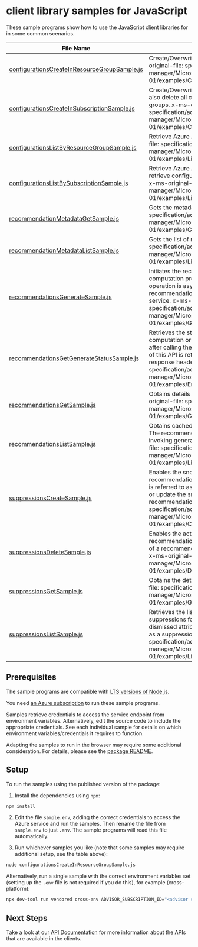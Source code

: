 # client library samples for JavaScript

These sample programs show how to use the JavaScript client libraries for in some common scenarios.

| **File Name**                                                                             | **Description**                                                                                                                                                                                                                                                                                                                                          |
| ----------------------------------------------------------------------------------------- | -------------------------------------------------------------------------------------------------------------------------------------------------------------------------------------------------------------------------------------------------------------------------------------------------------------------------------------------------------- |
| [configurationsCreateInResourceGroupSample.js][configurationscreateinresourcegroupsample] | Create/Overwrite Azure Advisor configuration. x-ms-original-file: specification/advisor/resource-manager/Microsoft.Advisor/stable/2020-01-01/examples/CreateConfiguration.json                                                                                                                                                                           |
| [configurationsCreateInSubscriptionSample.js][configurationscreateinsubscriptionsample]   | Create/Overwrite Azure Advisor configuration and also delete all configurations of contained resource groups. x-ms-original-file: specification/advisor/resource-manager/Microsoft.Advisor/stable/2020-01-01/examples/CreateConfiguration.json                                                                                                           |
| [configurationsListByResourceGroupSample.js][configurationslistbyresourcegroupsample]     | Retrieve Azure Advisor configurations. x-ms-original-file: specification/advisor/resource-manager/Microsoft.Advisor/stable/2020-01-01/examples/ListConfigurations.json                                                                                                                                                                                   |
| [configurationsListBySubscriptionSample.js][configurationslistbysubscriptionsample]       | Retrieve Azure Advisor configurations and also retrieve configurations of contained resource groups. x-ms-original-file: specification/advisor/resource-manager/Microsoft.Advisor/stable/2020-01-01/examples/ListConfigurations.json                                                                                                                     |
| [recommendationMetadataGetSample.js][recommendationmetadatagetsample]                     | Gets the metadata entity. x-ms-original-file: specification/advisor/resource-manager/Microsoft.Advisor/stable/2020-01-01/examples/GetRecommendationMetadataEntity.json                                                                                                                                                                                   |
| [recommendationMetadataListSample.js][recommendationmetadatalistsample]                   | Gets the list of metadata entities. x-ms-original-file: specification/advisor/resource-manager/Microsoft.Advisor/stable/2020-01-01/examples/ListRecommendationMetadata.json                                                                                                                                                                              |
| [recommendationsGenerateSample.js][recommendationsgeneratesample]                         | Initiates the recommendation generation or computation process for a subscription. This operation is asynchronous. The generated recommendations are stored in a cache in the Advisor service. x-ms-original-file: specification/advisor/resource-manager/Microsoft.Advisor/stable/2020-01-01/examples/GenerateRecommendations.json                      |
| [recommendationsGetGenerateStatusSample.js][recommendationsgetgeneratestatussample]       | Retrieves the status of the recommendation computation or generation process. Invoke this API after calling the generation recommendation. The URI of this API is returned in the Location field of the response header. x-ms-original-file: specification/advisor/resource-manager/Microsoft.Advisor/stable/2020-01-01/examples/EmptyResponse.json      |
| [recommendationsGetSample.js][recommendationsgetsample]                                   | Obtains details of a cached recommendation. x-ms-original-file: specification/advisor/resource-manager/Microsoft.Advisor/stable/2020-01-01/examples/GetRecommendationDetail.json                                                                                                                                                                         |
| [recommendationsListSample.js][recommendationslistsample]                                 | Obtains cached recommendations for a subscription. The recommendations are generated or computed by invoking generateRecommendations. x-ms-original-file: specification/advisor/resource-manager/Microsoft.Advisor/stable/2020-01-01/examples/ListRecommendations.json                                                                                   |
| [suppressionsCreateSample.js][suppressionscreatesample]                                   | Enables the snoozed or dismissed attribute of a recommendation. The snoozed or dismissed attribute is referred to as a suppression. Use this API to create or update the snoozed or dismissed status of a recommendation. x-ms-original-file: specification/advisor/resource-manager/Microsoft.Advisor/stable/2020-01-01/examples/CreateSuppression.json |
| [suppressionsDeleteSample.js][suppressionsdeletesample]                                   | Enables the activation of a snoozed or dismissed recommendation. The snoozed or dismissed attribute of a recommendation is referred to as a suppression. x-ms-original-file: specification/advisor/resource-manager/Microsoft.Advisor/stable/2020-01-01/examples/DeleteSuppression.json                                                                  |
| [suppressionsGetSample.js][suppressionsgetsample]                                         | Obtains the details of a suppression. x-ms-original-file: specification/advisor/resource-manager/Microsoft.Advisor/stable/2020-01-01/examples/GetSuppressionDetail.json                                                                                                                                                                                  |
| [suppressionsListSample.js][suppressionslistsample]                                       | Retrieves the list of snoozed or dismissed suppressions for a subscription. The snoozed or dismissed attribute of a recommendation is referred to as a suppression. x-ms-original-file: specification/advisor/resource-manager/Microsoft.Advisor/stable/2020-01-01/examples/ListSuppressions.json                                                        |

## Prerequisites

The sample programs are compatible with [LTS versions of Node.js](https://github.com/nodejs/release#release-schedule).

You need [an Azure subscription][freesub] to run these sample programs.

Samples retrieve credentials to access the service endpoint from environment variables. Alternatively, edit the source code to include the appropriate credentials. See each individual sample for details on which environment variables/credentials it requires to function.

Adapting the samples to run in the browser may require some additional consideration. For details, please see the [package README][package].

## Setup

To run the samples using the published version of the package:

1. Install the dependencies using `npm`:

```bash
npm install
```

2. Edit the file `sample.env`, adding the correct credentials to access the Azure service and run the samples. Then rename the file from `sample.env` to just `.env`. The sample programs will read this file automatically.

3. Run whichever samples you like (note that some samples may require additional setup, see the table above):

```bash
node configurationsCreateInResourceGroupSample.js
```

Alternatively, run a single sample with the correct environment variables set (setting up the `.env` file is not required if you do this), for example (cross-platform):

```bash
npx dev-tool run vendored cross-env ADVISOR_SUBSCRIPTION_ID="<advisor subscription id>" node configurationsCreateInResourceGroupSample.js
```

## Next Steps

Take a look at our [API Documentation][apiref] for more information about the APIs that are available in the clients.

[configurationscreateinresourcegroupsample]: https://github.com/Azure/azure-sdk-for-js/blob/main/sdk/advisor/arm-advisor/samples/v3/javascript/configurationsCreateInResourceGroupSample.js
[configurationscreateinsubscriptionsample]: https://github.com/Azure/azure-sdk-for-js/blob/main/sdk/advisor/arm-advisor/samples/v3/javascript/configurationsCreateInSubscriptionSample.js
[configurationslistbyresourcegroupsample]: https://github.com/Azure/azure-sdk-for-js/blob/main/sdk/advisor/arm-advisor/samples/v3/javascript/configurationsListByResourceGroupSample.js
[configurationslistbysubscriptionsample]: https://github.com/Azure/azure-sdk-for-js/blob/main/sdk/advisor/arm-advisor/samples/v3/javascript/configurationsListBySubscriptionSample.js
[recommendationmetadatagetsample]: https://github.com/Azure/azure-sdk-for-js/blob/main/sdk/advisor/arm-advisor/samples/v3/javascript/recommendationMetadataGetSample.js
[recommendationmetadatalistsample]: https://github.com/Azure/azure-sdk-for-js/blob/main/sdk/advisor/arm-advisor/samples/v3/javascript/recommendationMetadataListSample.js
[recommendationsgeneratesample]: https://github.com/Azure/azure-sdk-for-js/blob/main/sdk/advisor/arm-advisor/samples/v3/javascript/recommendationsGenerateSample.js
[recommendationsgetgeneratestatussample]: https://github.com/Azure/azure-sdk-for-js/blob/main/sdk/advisor/arm-advisor/samples/v3/javascript/recommendationsGetGenerateStatusSample.js
[recommendationsgetsample]: https://github.com/Azure/azure-sdk-for-js/blob/main/sdk/advisor/arm-advisor/samples/v3/javascript/recommendationsGetSample.js
[recommendationslistsample]: https://github.com/Azure/azure-sdk-for-js/blob/main/sdk/advisor/arm-advisor/samples/v3/javascript/recommendationsListSample.js
[suppressionscreatesample]: https://github.com/Azure/azure-sdk-for-js/blob/main/sdk/advisor/arm-advisor/samples/v3/javascript/suppressionsCreateSample.js
[suppressionsdeletesample]: https://github.com/Azure/azure-sdk-for-js/blob/main/sdk/advisor/arm-advisor/samples/v3/javascript/suppressionsDeleteSample.js
[suppressionsgetsample]: https://github.com/Azure/azure-sdk-for-js/blob/main/sdk/advisor/arm-advisor/samples/v3/javascript/suppressionsGetSample.js
[suppressionslistsample]: https://github.com/Azure/azure-sdk-for-js/blob/main/sdk/advisor/arm-advisor/samples/v3/javascript/suppressionsListSample.js
[apiref]: https://docs.microsoft.com/javascript/api/@azure/arm-advisor?view=azure-node-preview
[freesub]: https://azure.microsoft.com/free/
[package]: https://github.com/Azure/azure-sdk-for-js/tree/main/sdk/advisor/arm-advisor/README.md
